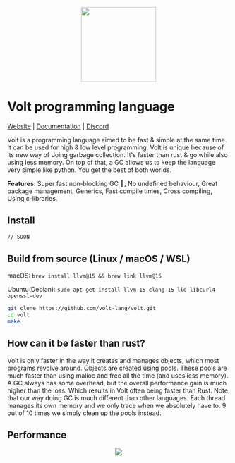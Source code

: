 
<div align="center">
<p>
    <img width="170" src="https://raw.githubusercontent.com/volt-lang/volt/master/misc/logo.png">
</p>
</div>

# Volt programming language

[Website](https://voltx.dev) | [Documentation](https://voltx.dev/docs) | [Discord](https://discord.gg/RwEGqdSERA)



Volt is a programming language aimed to be fast & simple at the same time. It can be used for high & low level programming. Volt is unique because of its new way of doing garbage collection. It's faster than rust & go while also using less memory. On top of that, a GC allows us to keep the language very simple like python. You get the best of both worlds.

**Features**: Super fast non-blocking GC 🙌, No undefined behaviour, Great package management, Generics, Fast compile times, Cross compiling, Using c-libraries.

## Install

```sh
// SOON
```

## Build from source (Linux / macOS / WSL)

macOS: `brew install llvm@15 && brew link llvm@15`

Ubuntu(Debian): `sudo apt-get install llvm-15 clang-15 lld libcurl4-openssl-dev`

```bash
git clone https://github.com/volt-lang/volt.git
cd volt
make
```

## How can it be faster than rust?

Volt is only faster in the way it creates and manages objects, which most programs revolve around. Objects are created using pools. These pools are much faster than using malloc and free all the time (and uses less memory). A GC always has some overhead, but the overall performance gain is much higher than the loss. Which results in Volt often being faster than Rust. Note that our way doing GC is much different than other languages. Each thread manages its own memory and we only trace when we absolutely have to. 9 out of 10 times we simply clean up the pools instead.

## Performance

<div align="center"><p>
    <img src="https://raw.githubusercontent.com/volt-lang/volt/master/misc/volt-bintree.png">
</p></div>
